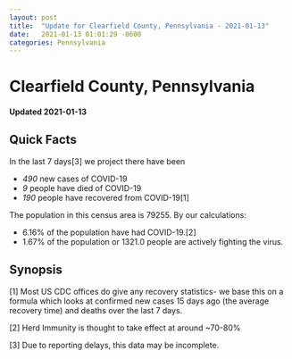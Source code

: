 ```yaml
---
layout: post
title:  "Update for Clearfield County, Pennsylvania - 2021-01-13"
date:   2021-01-13 01:01:29 -0600
categories: Pennsylvania
---
```


# Clearfield County, Pennsylvania
#### Updated 2021-01-13

## Quick Facts

In the last 7 days[3] we project there have been
- *490* new cases of COVID-19
- *9* people have died of COVID-19
- *190* people have recovered from COVID-19[1]

The population in this census area is 79255. By our calculations:
- 6.16% of the population have had COVID-19.[2]
- 1.67% of the population or 1321.0 people are actively fighting the virus.

## Synopsis




[1] Most US CDC offices do give any recovery statistics- we base this on a formula which looks at confirmed new cases
15 days ago (the average recovery time) and deaths over the last 7 days.

[2] Herd Immunity is thought to take effect at around ~70-80%

[3] Due to reporting delays, this data may be incomplete.
 
    